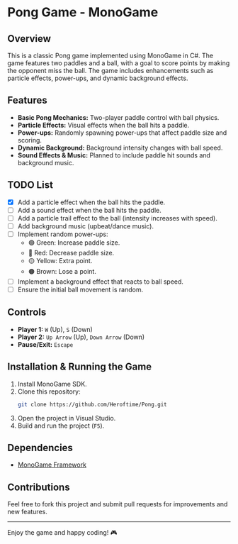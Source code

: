 # Pong Game - MonoGame

## Overview
This is a classic Pong game implemented using MonoGame in C#. The game features two paddles and a ball, with a goal to score points by making the opponent miss the ball. The game includes enhancements such as particle effects, power-ups, and dynamic background effects.

## Features
- **Basic Pong Mechanics:** Two-player paddle control with ball physics.
- **Particle Effects:** Visual effects when the ball hits a paddle.
- **Power-ups:** Randomly spawning power-ups that affect paddle size and scoring.
- **Dynamic Background:** Background intensity changes with ball speed.
- **Sound Effects & Music:** Planned to include paddle hit sounds and background music.

## TODO List
- [x] Add a particle effect when the ball hits the paddle.
- [ ] Add a sound effect when the ball hits the paddle.
- [ ] Add a particle trail effect to the ball (intensity increases with speed).
- [ ] Add background music (upbeat/dance music).
- [ ] Implement random power-ups:
  - 🟢 Green: Increase paddle size.
  - 🔴 Red: Decrease paddle size.
  - 🟡 Yellow: Extra point.
  - 🟤 Brown: Lose a point.
- [ ] Implement a background effect that reacts to ball speed.
- [ ] Ensure the initial ball movement is random.

## Controls
- **Player 1:** `W` (Up), `S` (Down)
- **Player 2:** `Up Arrow` (Up), `Down Arrow` (Down)
- **Pause/Exit:** `Escape`

## Installation & Running the Game
1. Install MonoGame SDK.
2. Clone this repository:
   ```sh
   git clone https://github.com/Heroftime/Pong.git
   ```
3. Open the project in Visual Studio.
4. Build and run the project (`F5`).

## Dependencies
- [MonoGame Framework](https://www.monogame.net/)

## Contributions
Feel free to fork this project and submit pull requests for improvements and new features.

---
Enjoy the game and happy coding! 🎮

